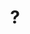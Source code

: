 ---
pid: LLP466
title: "?"
location_transcription: We need some in NYC :)
zipcode: '11217'
outside_phl: 'Brooklyn NY '
neighborhood: 
age: '45'
age_range: 40-49
instagram: 
image_file_name: LLP_466.jpg
proposal_transcription: Monuments typically show one highly idealized version of history
  - but rarely show the unpleasant details or complexity of history. The artist interventions
  of Monument Lab confront complexity + give voice to different perspectives. We need
  more of these ... in other cities.
topic: Art,History
topic_summary: 0, 0
type: Conceptual
keywords_other: monument lab, complex history
credit: Jen Wingate
image_labels: 
twitter: 
facebook: 
permalink: "/monuments/llp466/"
layout: item-page
---